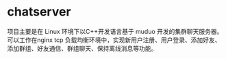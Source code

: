 # chatserver
项目主要是在 Linux 环境下以C++开发语言基于 muduo 开发的集群聊天服务器。可以工作在nginx tcp 负载均衡环境中，实现新用户注册、用户登录、添加好友、添加群组、好友通信、群组聊天、保持离线消息等功能。
